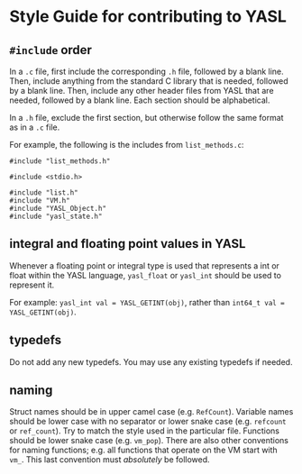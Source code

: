 # Style Guide for contributing to YASL

## `#include` order
In a `.c` file, first include the corresponding `.h` file, followed by a blank line. 
Then, include anything from the standard C library that is needed, followed by a blank line.
Then, include any other header files from YASL that are needed, followed by a blank line.
Each section should be alphabetical.

In a `.h` file, exclude the first section, but otherwise follow the same format as in a `.c` file.

For example, the following is the includes from `list_methods.c`:

```
#include "list_methods.h"

#include <stdio.h>

#include "list.h"
#include "VM.h"
#include "YASL_Object.h"
#include "yasl_state.h"
```

## integral and floating point values in YASL
Whenever a floating point or integral type is used that represents a int or float within the YASL language, `yasl_float` or `yasl_int` should be used to represent it.

For example:
`yasl_int val = YASL_GETINT(obj)`, rather than `int64_t val = YASL_GETINT(obj)`.

## typedefs
Do not add any new typedefs. You may use any existing typedefs if needed.

## naming
Struct names should be in upper camel case (e.g. `RefCount`). Variable names should be lower case with no separator or lower snake case (e.g. `refcount` or `ref_count`). Try to match the style used in the particular file. Functions should be lower snake case (e.g. `vm_pop`). There are also other conventions for naming functions; e.g. all functions that operate on the VM start with `vm_`. This last convention must _absolutely_ be followed.
